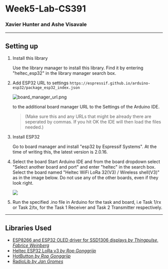 # Week5-Lab-CS391

### Xavier Hunter and Ashe Visavale

---
## Setting up

1. Install this library
   
   Use the library manager to install this library. Find it by entering "heltec_esp32" in the library manager search box.

2. Add ESP32 URL to settings
   `https://espressif.github.io/arduino-esp32/package_esp32_index.json`

   ![board_manager_url.png](https://github.com/ropg/heltec_esp32_lora_v3/blob/main/images/board_manager_url.png?raw=true)
   
   to the additional board manager URL to the Settings of the Arduino IDE.

	>(Make sure this and any URLs that might be already there are seperated by commas. If you hit OK the IDE will then load the files needed.)

3. Install ESP32
   
   Go to board manager and install "esp32 by Espressif Systems". At the time of writing this, the latest version is 2.0.16.
   
4. Select the board
   Start Arduino IDE and from the board dropdown select "Select another board and port" and enter "heltec" in the search box. Select the board named "Heltec WiFi LoRa 32(V3) / Wireless shell(V3)" as in the image below. Do not use any of the other boards, even if they look right.

   [![](https://github.com/ropg/heltec_esp32_lora_v3/raw/main/images/select_board.png)](https://github.com/ropg/heltec_esp32_lora_v3/blob/main/images/select_board.png)
5. Run the specified .ino file in Arduino for the task and board, i.e Task 1/rx or Task 2/tx, for the Task 1 Receiver and Task 2 Transmitter respectively.
---
## Libraries Used

- [ESP8266 and ESP32 OLED driver for SSD1306 displays *by Thingpulse, Fabrice Weinberg*](https://github.com/ThingPulse/esp8266-oled-ssd1306)
- [Heltec ESP32 LoRa v3 *by Rop Gonggrijp*](https://github.com/ropg/Heltec_ESP32_LoRa_v3)
- [HotButton *by Rop Gonggrijp*](https://github.com/ropg/HotButton)
- [RadioLib *by Jan Gromes*](https://github.com/jgromes/RadioLib)
